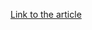 [Link to the article](https://www.welivesecurity.com/en/eset-research/be-careful-what-you-pwish-for-phishing-in-pwa-applications/)
